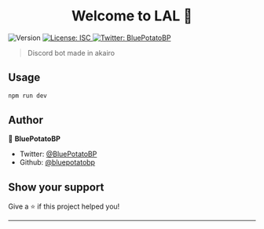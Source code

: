 <h1 align="center">Welcome to LAL 👋</h1>
<p>
  <img alt="Version" src="https://img.shields.io/badge/version-1.2.5-blue.svg?cacheSeconds=2592000" />
  <a href="#" target="_blank">
    <img alt="License: ISC" src="https://img.shields.io/badge/License-ISC-yellow.svg" />
  </a>
  <a href="https://twitter.com/BluePotatoBP" target="_blank">
    <img alt="Twitter: BluePotatoBP" src="https://img.shields.io/twitter/follow/BluePotatoBP.svg?style=social" />
  </a>
</p>

> Discord bot made in akairo

## Usage

```sh
npm run dev
```

## Author

👤 **BluePotatoBP**

* Twitter: [@BluePotatoBP](https://twitter.com/BluePotatoBP)
* Github: [@bluepotatobp](https://github.com/bluepotatobp)

## Show your support

Give a ⭐️ if this project helped you!

***